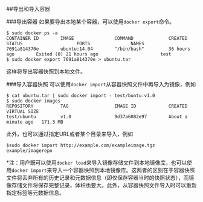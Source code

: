 ##导出和导入容器

###导出容器
如果要导出本地某个容器，可以使用`docker export`命令。
```
$ sudo docker ps -a
CONTAINER ID        IMAGE               COMMAND             CREATED             STATUS                    PORTS               NAMES
7691a814370e        ubuntu:14.04        "/bin/bash"         36 hours ago        Exited (0) 21 hours ago                       test
$ sudo docker export 7691a814370e > ubuntu.tar
```
这样将导出容器快照到本地文件。

###导入容器快照
可以使用`docker import`从容器快照文件中再导入为镜像，例如
```
$ cat ubuntu.tar | sudo docker import - test/buntu:v1.0
$ sudo docker images
REPOSITORY          TAG                 IMAGE ID            CREATED              VIRTUAL SIZE
test/ubuntu         v1.0                9d37a6082e97        About a minute ago   171.3 MB
```
此外，也可以通过指定URL或者某个目录来导入，例如
```
$sudo docker import http://example.com/exampleimage.tgz example/imagerepo
```

*注：用户既可以使用`docker load`来导入镜像存储文件到本地镜像库，也可以使用`docker import`来导入一个容器快照到本地镜像库。这两者的区别在于容器快照文件将丢弃所有的历史记录和元数据信息（即仅保存容器当时的快照状态），而镜像存储文件将保存完整记录，体积也要大。此外，从容器快照文件导入时可以重新指定标签等元数据信息。


